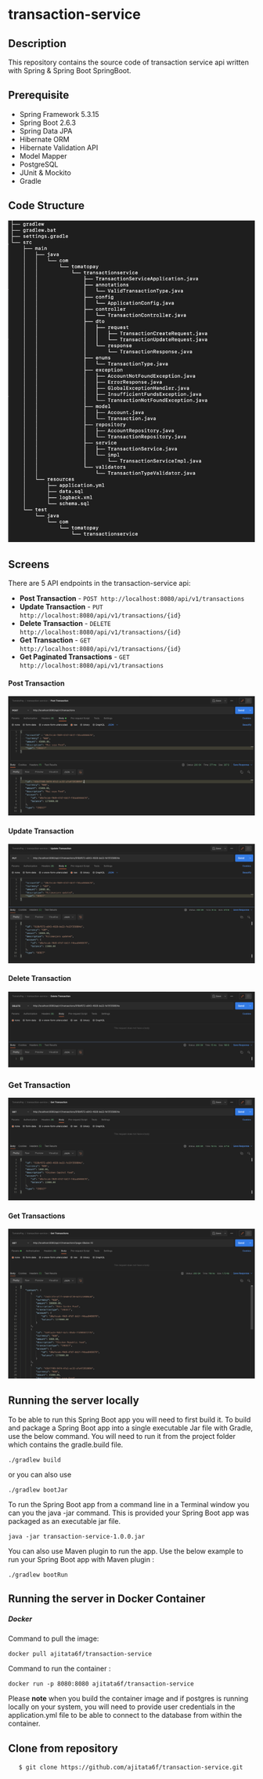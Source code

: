 # transaction-service

## Description
This repository contains the source code of transaction service api written with Spring & Spring Boot SpringBoot.

## Prerequisite
- Spring Framework 5.3.15
- Spring Boot 2.6.3
- Spring Data JPA
- Hibernate ORM
- Hibernate Validation API
- Model Mapper
- PostgreSQL
- JUnit & Mockito
- Gradle

## Code Structure
![Code Structure](https://github.com/ajitata6f/transaction-service/blob/main/assets/img/Code_Structure.png?raw=true)

## Screens
There are 5 API endpoints in the transaction-service api:
* **Post Transaction** - `POST http://localhost:8080/api/v1/transactions`
* **Update Transaction** - `PUT http://localhost:8080/api/v1/transactions/{id}`
* **Delete Transaction** - `DELETE http://localhost:8080/api/v1/transactions/{id}`
* **Get Transaction** - `GET http://localhost:8080/api/v1/transactions/{id}`
* **Get Paginated Transactions** - `GET http://localhost:8080/api/v1/transactions`

#### Post Transaction
![Post Transaction Screenshot](https://github.com/ajitata6f/transaction-service/blob/main/assets/img/Post_Transaction.png?raw=true)

#### Update Transaction
![Post Transaction Screenshot](https://github.com/ajitata6f/transaction-service/blob/main/assets/img/Update_Transaction.png?raw=true)

#### Delete Transaction
![Delete Transaction Screenshot](https://github.com/ajitata6f/transaction-service/blob/main/assets/img/Delete_Transaction.png?raw=true)

### Get Transaction
![Get Transaction Screenshot](https://github.com/ajitata6f/transaction-service/blob/main/assets/img/Get_Transaction.png?raw=true)

#### Get Transactions
![Get Transactions Screenshot](https://github.com/ajitata6f/transaction-service/blob/main/assets/img/Get_Transactions.png?raw=true)

## Running the server locally ##
To be able to run this Spring Boot app you will need to first build it. To build and package a Spring Boot app into a single executable Jar file with Gradle, use the below command. You will need to run it from the project folder which contains the gradle.build file.

```
./gradlew build
```
or you can also use

```
./gradlew bootJar
```

To run the Spring Boot app from a command line in a Terminal window you can you the java -jar command. This is provided your Spring Boot app was packaged as an executable jar file.

```
java -jar transaction-service-1.0.0.jar
```

You can also use Maven plugin to run the app. Use the below example to run your Spring Boot app with Maven plugin :

```
./gradlew bootRun
```

## Running the server in Docker Container ##
##### Docker #####
Command to pull the image:

```
docker pull ajitata6f/transaction-service
```

Command to run the container :

```
docker run -p 8080:8080 ajitata6f/transaction-service
```

Please **note** when you build the container image and if postgres is running locally on your system, you will need to provide user credentials in the application.yml file to be able to connect to the database from within the container.

Clone from repository
-------------------

       $ git clone https://github.com/ajitata6f/transaction-service.git


